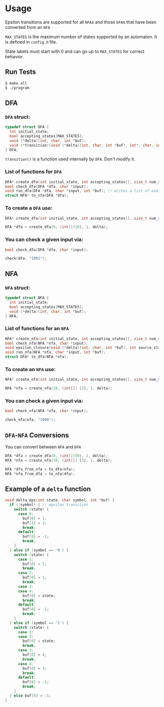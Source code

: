 # Usage

Epsilon transitions are supported for all `NFA`s and those `DFA`s that have been converted from an `NFA`

`MAX_STATES` is the maximum number of states supported by an automaton. It is defined in `config.h` file.

State labels must start with 0 and can go up to `MAX_STATES` for correct behavior.

## Run Tests

```Bash
$ make all
$ ./program
```

## DFA

### `DFA` struct:

```C
typedef struct DFA {
  int initial_state;
  bool accepting_states[MAX_STATES];
  void (*delta)(int, char, int *buf);
  void (*transition)(void (*delta)(int, char, int *buf), int*, char, int*);
} DFA;
```

`transition()` is a function used internally by `DFA`. Don't modify it.

### List of functions for `DFA`

```C
DFA* create_dfa(int initial_state, int accepting_states[], size_t num_states, void (*delta)(int, char, int*));
bool check_dfa(DFA *dfa, char *input);
void run_dfa(DFA *dfa, char *input, int *buf); // writes a list of end states to buf
struct NFA* to_nfa(DFA *dfa);
```

### To create a `DFA` use:

```C
DFA* create_dfa(int initial_state, int accepting_states[], size_t num_states, void (*delta)(int, char, int*));

DFA *dfa = create_dfa(0, (int[]){0}, 1, delta);
```

### You can check a given input via:

```C
bool check_dfa(DFA *dfa, char *input);

check(dfa, "1001");
```

## NFA

### `NFA` struct:

```C
typedef struct NFA {
  int initial_state;
  bool accepting_states[MAX_STATES];
  void (*delta)(int, char, int *buf);
} NFA;
```

### List of functions for an `NFA`

```C
NFA* create_nfa(int initial_state, int accepting_states[], size_t num_states, void (*delta)(int, char, int*));
bool check_nfa(NFA *nfa, char *input);
void epsilon_closure(void (*delta)(int, char, int *buf), int source_states[], int *buf);
void run_nfa(NFA *nfa, char *input, int *buf);
struct DFA* to_dfa(NFA *nfa);
```

### To create an `NFA` use:

```C
NFA* create_nfa(int initial_state, int accepting_states[], size_t num_states, void (*delta)(int, char, int*));

NFA *nfa = create_nfa(10, (int[]) {3}, 1, delta);
```

### You can check a given input via:

```C
bool check_nfa(NFA *nfa, char *input);

check_nfa(nfa, "1000");
```

## `DFA`-`NFA` Conversions

You can convert between `NFA` and `DFA`

```C
DFA *dfa = create_dfa(0, (int[]){0}, 1, delta);
NFA *nfa = create_nfa(10, (int[]) {3}, 1, delta);

DFA *dfa_from_nfa = to_dfa(nfa);
NFA *nfa_from_dfa = to_nfa(dfa);
```

## Example of a `delta` function

```C
void delta_eps(int state, char symbol, int *buf) {
  if (!symbol) { // epsilon transition
    switch (state) {
      case 0:
        buf[0] = 1;
        buf[1] = 3;
        break;
      default:
        buf[0] = -1;
        break;
    }
  } else if (symbol == '0') {
    switch (state) {
      case 1:
        buf[0] = 2;
        break;
      case 2:
        buf[0] = 1;
        break;
      case 3:
      case 4:
        buf[0] = state;
        break;
      default:
        buf[0] = -1;
        break;
    }
  } else if (symbol == '1') {
    switch (state) {
      case 1:
      case 2:
        buf[0] = state;
        break;
      case 3:
        buf[0] = 4;
        break;
      case 4:
        buf[0] = 3;
        break;
      default:
        buf[0] = -1;
        break;
    }
  } else buf[0] = -1;
}
```
